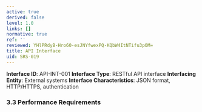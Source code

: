 ```yaml
---
active: true
derived: false
level: 1.0
links: []
normative: true
ref: ''
reviewed: YHlPRdyB-Hro60-esJNYfwexPQ-KQbW4ItNTifu3pOM=
title: API Interface
uid: SRS-019
---
```


**Interface ID**: API-INT-001
**Interface Type**: RESTful API interface
**Interfacing Entity**: External systems
**Interface Characteristics**: JSON format, HTTP/HTTPS, authentication

### 3.3 Performance Requirements